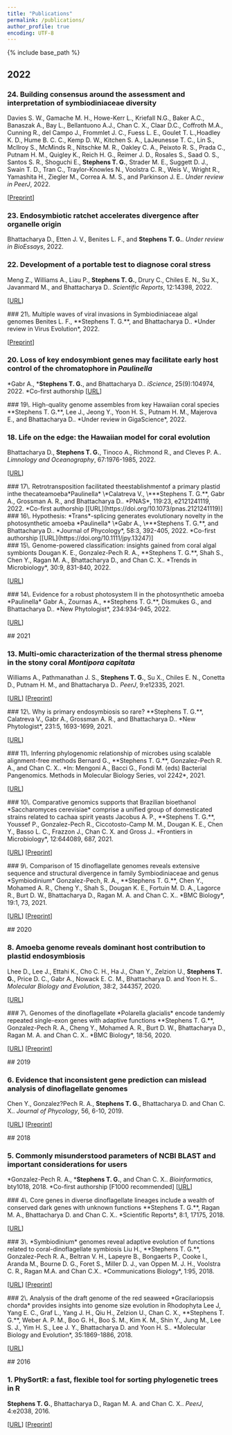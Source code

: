 ```yaml
---
title: "Publications"
permalink: /publications/
author_profile: true
encoding: UTF-8
---
```


{% include base_path %}

<style>
ul {
  list-style-type: none;
}
</style>

<script type='text/javascript' src='https://d1bxh8uas1mnw7.cloudfront.net/assets/embed.js'></script>

## 2022

### 24\. Building consensus around the assessment and interpretation of symbiodiniaceae diversity
Davies S. W., Gamache M. H., Howe-Kerr L., Kriefall N.G., Baker A.C., Banaszak A., Bay L., Bellantuono A.J., Chan C. X., Claar D.C., Coffroth M.A., Cunning R., del Campo J., Frommlet J. C., Fuess L. E., Goulet T. L.,<ca>Hoadley K. D., Hume B. C. C., Kemp D. W., Kitchen S. A., LaJeunesse T. C., Lin S., McIlroy S., McMinds R., Nitschke M. R., Oakley C. A., Peixoto R. S., Prada C., Putnam H. M., Quigley K., Reich H. G., Reimer J. D., Rosales S., Saad O. S., Santos S. R., Shoguchi E., **Stephens T. G.**, Strader M. E., Suggett D. J., Swain T. D., Tran C., Traylor-Knowles N., Voolstra C. R., Weis V., Wright R., Yamashita H., Ziegler M., Correa A. M. S., and Parkinson J. E.. *Under review in PeerJ*, 2022.

   [[Preprint](https://doi.org/10.20944/preprints202206.0284.v1)]

### 23\. Endosymbiotic ratchet accelerates divergence after organelle origin
Bhattacharya D., Etten J. V., Benites L. F., and **Stephens T. G.**. *Under review in BioEssays*, 2022.



### 22\. Development of a portable test to diagnose coral stress
Meng Z., Williams A., Liau P., **Stephens T. G.**, Drury C., Chiles E. N., Su X., Javanmard M., and Bhattacharya D.. *Scientific Reports*, 12:14398, 2022.

   [[URL](https://doi.org/10.1038/s41598-022-18653-3)]

<div class='altmetric-embed' data-badge-type='donut' data-doi="10.1038/s41598-022-18653-3"></div>
### 21\. Multiple waves of viral invasions in Symbiodiniaceae algal genomes
Benites L. F., **Stephens T. G.**, and Bhattacharya D.. *Under review in Virus Evolution*, 2022.

   [[Preprint](https://doi.org/10.1101/2022.04.12.488082)]

### 20\. Loss of key endosymbiont genes may facilitate early host control of the chromatophore in *Paulinella*
\*Gabr A., \***Stephens T. G.**, and Bhattacharya D.. *iScience*, 25(9):104974, 2022.
*Co-first authorship
   [[URL](https://doi.org/10.1016/j.isci.2022.104974)]

<div class='altmetric-embed' data-badge-type='donut' data-doi="10.1016/j.isci.2022.104974"></div>
### 19\. High-quality genome assembles from key Hawaiian coral species
**Stephens T. G.**, Lee J., Jeong Y., Yoon H. S., Putnam H. M., Majerova E., and Bhattacharya D.. *Under review in GigaScience*, 2022.



### 18\. Life on the edge: the Hawaiian model for coral evolution
Bhattacharya D., **Stephens T. G.**, Tinoco A., Richmond R., and Cleves P. A.. *Limnology and Oceanography*, 67:1976-1985, 2022.

   [[URL](https://doi.org/10.1002/lno.12181)]

<div class='altmetric-embed' data-badge-type='donut' data-doi="10.1002/lno.12181"></div>
### 17\. Retrotransposition facilitated the<ca>establishment<ca>of a primary plastid in<ca>the thecate<ca>amoeba<ca>*Paulinella*
\*Calatreva V., \***Stephens T. G.**, Gabr A., Grossman A. R., and Bhattacharya D.. *PNAS*, 119:23, e2121241119, 2022.
*Co-first authorship
   [[URL](https://doi.org/10.1073/pnas.2121241119)]

<div class='altmetric-embed' data-badge-type='donut' data-doi="10.1073/pnas.2121241119"></div>
### 16\. Hypothesis: *Trans*-splicing generates evolutionary novelty in the photosynthetic amoeba *Paulinella*
\*Gabr A., \***Stephens T. G.**, and Bhattacharya D.. *Journal of Phycology*, 58:3, 392-405, 2022.
*Co-first authorship
   [[URL](https://doi.org/10.1111/jpy.13247)]

<div class='altmetric-embed' data-badge-type='donut' data-doi="10.1111/jpy.13247"></div>
### 15\. Genome-powered classification: insights gained from coral algal symbionts
Dougan K. E., Gonzalez-Pech R. A., **Stephens T. G.**, Shah S., Chen Y., Ragan M. A., Bhattacharya D., and Chan C. X.. *Trends in Microbiology*, 30:9, 831-840, 2022.

   [[URL](https://doi.org/10.1016/j.tim.2022.02.001)]

<div class='altmetric-embed' data-badge-type='donut' data-doi="10.1016/j.tim.2022.02.001"></div>
### 14\. Evidence for a robust photosystem II in the photosynthetic amoeba *Paulinella*
Gabr A., Zournas A., **Stephens T. G.**, Dismukes G., and Bhattacharya D.. *New Phytologist*, 234:934-945, 2022.

   [[URL](https://doi.org/10.1111/nph.18052)]

<div class='altmetric-embed' data-badge-type='donut' data-doi="10.1111/nph.18052"></div>
## 2021

### 13\. Multi-omic characterization of the thermal stress phenome in the stony coral *Montipora capitata*
Williams A., Pathmanathan J. S., **Stephens T. G.**, Su X., Chiles E. N., Conetta D., Putnam H. M., and Bhattacharya D.. *PeerJ*, 9:e12335, 2021.

   [[URL](https://doi.org/10.7717/peerj.12335)]   [[Preprint](https://doi.org/10.1101/2021.02.05.429981)]

<div class='altmetric-embed' data-badge-type='donut' data-doi="10.7717/peerj.12335"></div>
### 12\. Why is primary endosymbiosis so rare?
**Stephens T. G.**, Calatreva V., Gabr A., Grossman A. R., and Bhattacharya D.. *New Phytologist*, 231:5, 1693-1699, 2021.

   [[URL](https://doi.org/10.1111/nph.17478)]

<div class='altmetric-embed' data-badge-type='donut' data-doi="10.1111/nph.17478"></div>
### 11\. Inferring phylogenomic relationship of microbes using scalable alignment-free methods
Bernard G., **Stephens T. G.**, Gonzalez-Pech R. A., and Chan C. X.. *In: Mengoni A., Bacci G., Fondi M. (eds) Bacterial Pangenomics. Methods in Molecular Biology Series, vol 2242*, 2021.

   [[URL](https://doi.org/10.1007/978-1-0716-1099-2_5)]

<div class='altmetric-embed' data-badge-type='donut' data-doi="10.1007/978-1-0716-1099-2_5"></div>
### 10\. Comparative genomics supports that Brazilian bioethanol *Saccharomyces cerevisiae* comprise a unified group of domesticated strains related to cacha<U+008D>a spirit yeasts
Jacobus A. P., **Stephens T. G.**, Youssef P., Gonzalez-Pech R., Ciccotosto-Camp M. M., Dougan K. E., Chen Y., Basso L. C., Frazzon J., Chan C. X. and Gross J.. *Frontiers in Microbiology*, 12:644089, 687, 2021.

   [[URL](https://doi.org/10.3389/fmicb.2021.644089)]   [[Preprint](https://doi.org/10.1101/2020.12.15.422965)]

<div class='altmetric-embed' data-badge-type='donut' data-doi="10.3389/fmicb.2021.644089"></div>
### 9\. Comparison of 15 dinoflagellate genomes reveals extensive sequence and structural divergence in family Symbiodiniaceae and genus *Symbiodinium*
Gonzalez-Pech, R. A., **Stephens T. G.**, Chen Y., Mohamed A. R., Cheng Y., Shah S., Dougan K. E., Fortuin M. D. A., Lagorce R., Burt D. W., Bhattacharya D., Ragan M. A. and Chan C. X.. *BMC Biology*, 19:1, 73, 2021.

   [[URL](https://doi.org/10.1186/s12915-021-00994-6)]   [[Preprint](https://doi.org/10.1101/783902)]

<div class='altmetric-embed' data-badge-type='donut' data-doi="10.1186/s12915-021-00994-6"></div>
## 2020

### 8\. Amoeba genome reveals dominant host contribution to plastid endosymbiosis
Lhee D., Lee J., Ettahi K., Cho C. H., Ha J., Chan Y., Zelzion U., **Stephens T. G.**, Price D. C., Gabr A., Nowack E. C. M., Bhattacharya D. and Yoon H. S.. *Molecular Biology and Evolution*, 38:2, 344<d0>357, 2020.

   [[URL](https://doi.org/10.1093/molbev/msaa206)]

<div class='altmetric-embed' data-badge-type='donut' data-doi="10.1093/molbev/msaa206"></div>
### 7\. Genomes of the dinoflagellate *Polarella glacialis* encode tandemly repeated single-exon genes with adaptive functions
**Stephens T. G.**, Gonzalez-Pech R. A., Cheng Y., Mohamed A. R., Burt D. W., Bhattacharya D., Ragan M. A. and Chan C. X.. *BMC Biology*, 18:56, 2020.

   [[URL](https://doi.org/10.1186/s12915-020-00782-8)]   [[Preprint](https://doi.org/10.1101/704437)]

<div class='altmetric-embed' data-badge-type='donut' data-doi="10.1186/s12915-020-00782-8"></div>
## 2019

### 6\. Evidence that inconsistent gene prediction can mislead analysis of dinoflagellate genomes
Chen Y., Gonzalez?Pech R. A., **Stephens T. G.**, Bhattacharya D. and Chan C. X.. *Journal of Phycology*, 56, 6-10, 2019.

   [[URL](https://doi.org/10.1111/jpy.12947)]   [[Preprint](https://doi.org/10.1101/690040)]

<div class='altmetric-embed' data-badge-type='donut' data-doi="10.1111/jpy.12947"></div>
## 2018

### 5\. Commonly misunderstood parameters of NCBI BLAST and important considerations for users
\*Gonzalez-Pech R. A., \***Stephens T. G.**, and Chan C. X.. *Bioinformatics*, bty1018, 2018.
*Co-first authorship [F1000 recommended]
   [[URL](https://doi.org/10.1093/bioinformatics/bty1018)]

<div class='altmetric-embed' data-badge-type='donut' data-doi="10.1093/bioinformatics/bty1018"></div>
### 4\. Core genes in diverse dinoflagellate lineages include a wealth of conserved dark genes with unknown functions
**Stephens T. G.**, Ragan M. A., Bhattacharya D. and Chan C. X.. *Scientific Reports*, 8:1, 17175, 2018.

   [[URL](https://doi.org/10.1038/s41598-018-35620-z)]

<div class='altmetric-embed' data-badge-type='donut' data-doi="10.1038/s41598-018-35620-z"></div>
### 3\. *Symbiodinium* genomes reveal adaptive evolution of functions related to coral-dinoflagellate symbiosis
Liu H., **Stephens T. G.**, Gonzalez-Pech R. A., Beltran V. H., Lapeyre B., Bongaerts P., Cooke I., Aranda M., Bourne D. G., Foret S., Miller D. J., van Oppen M. J. H., Voolstra C. R., Ragan M.A. and Chan C.X.. *Communications Biology*, 1:95, 2018.

   [[URL](https://doi.org/10.1038/s42003-018-0098-3)]   [[Preprint](https://doi.org/10.1101/198762)]

<div class='altmetric-embed' data-badge-type='donut' data-doi="10.1038/s42003-018-0098-3"></div>
### 2\. Analysis of the draft genome of the red seaweed *Gracilariopsis chorda* provides insights into genome size evolution in Rhodophyta
Lee J, Yang E. C., Graf L., Yang J. H., Qiu H., Zelzion U., Chan C. X., **Stephens T. G.**, Weber A. P. M., Boo G. H., Boo S. M., Kim K. M., Shin Y., Jung M., Lee S. J., Yim H. S., Lee J. Y., Bhattacharya D. and Yoon H. S.. *Molecular Biology and Evolution*, 35:1869-1886, 2018.

   [[URL](https://doi.org/10.1093/molbev/msy081)]

<div class='altmetric-embed' data-badge-type='donut' data-doi="10.1093/molbev/msy081"></div>
## 2016

### 1\. PhySortR: a fast, flexible tool for sorting phylogenetic trees in R
**Stephens T. G.**, Bhattacharya D., Ragan M. A. and Chan C. X.. *PeerJ*, 4:e2038, 2016.

   [[URL](https://doi.org/10.7717/peerj.2038)]   [[Preprint](https://doi.org/10.7287/peerj.preprints.1609v1)]

<div class='altmetric-embed' data-badge-type='donut' data-doi="10.7717/peerj.2038"></div>

